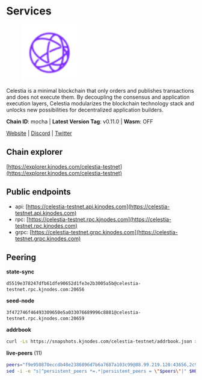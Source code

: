 # Services

<figure><img src="https://raw.githubusercontent.com/kj89/cosmos-images/main/logos/celestia.png" width="150" alt=""><figcaption></figcaption></figure>

Celestia is a minimal blockchain that only orders and publishes transactions and  does not execute them. By decoupling the consensus and application execution layers,  Celestia modularizes the blockchain technology stack and unlocks new possibilities  for decentralized application builders.

**Chain ID**: mocha | **Latest Version Tag**: v0.11.0 | **Wasm**: OFF

[Website](https://celestia.org) | [Discord](https://discord.gg/celestiacommunity) | [Twitter](https://twitter.com/CelestiaOrg)




## Chain explorer
[https://explorer.kjnodes.com/celestia-testnet](https://explorer.kjnodes.com/celestia-testnet)

## Public endpoints

* api: [https://celestia-testnet.api.kjnodes.com](https://celestia-testnet.api.kjnodes.com)
* rpc: [https://celestia-testnet.rpc.kjnodes.com](https://celestia-testnet.rpc.kjnodes.com)
* grpc: [https://celestia-testnet.grpc.kjnodes.com](https://celestia-testnet.grpc.kjnodes.com)

## Peering

**state-sync**

```text
d5519e378247dfb61dfe90652d1fe3e2b3005a5b@celestia-testnet.rpc.kjnodes.com:20656
```

**seed-node**

```text
3f472746f46493309650e5a033076689996c8881@celestia-testnet.rpc.kjnodes.com:20659
```

**addrbook**
```bash
curl -Ls https://snapshots.kjnodes.com/celestia-testnet/addrbook.json > $HOME/.celestia-app/config/addrbook.json
```

**live-peers** (11)
```bash
peers="f9e950870eccdb40e2386896d7b6a7687a103c99@88.99.219.120:43656,2c93920515e53e0e08ca4bc86dd76a194ee34a29@89.117.59.233:26656,70a4fcccfc02c8fc0172dd97def0e9d597ffa343@38.242.128.250:26656,e6c28bd7cb4be3651942a9d93368651c97ee4733@65.108.65.36:20656,d5519e378247dfb61dfe90652d1fe3e2b3005a5b@65.109.68.190:20656,cb0db7a1fb8897c8eec9b09285e39d1756ed87b7@65.109.88.254:26656,1f243a32a4c741e6838f247350f0aa7655ea264e@173.249.40.87:26656,6a03b088a9e183e7faa897afcc6b50c6971a4cd5@159.69.5.164:26656,e286b562eddc6fea1b2635f6623430225666fb2f@147.135.144.58:26656,43e9da043318a4ea0141259c17fcb06ecff816af@141.94.73.39:43656,3584c49855123abdc16b01a47f9e1bea38a9db1b@154.26.155.102:26656"
sed -i -e "s|^persistent_peers *=.*|persistent_peers = \"$peers\"|" $HOME/.celestia-app/config/config.toml
```
